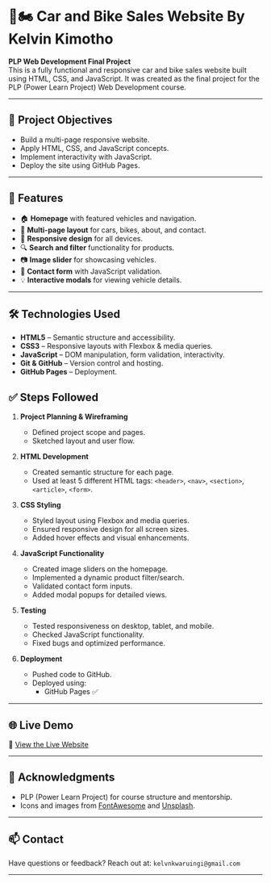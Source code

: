 # 🚗🏍️ Car and Bike Sales Website By Kelvin Kimotho

**PLP Web Development Final Project**  
This is a fully functional and responsive car and bike sales website built using HTML, CSS, and JavaScript. It was created as the final project for the PLP (Power Learn Project) Web Development course.

---

## 📌 Project Objectives

- Build a multi-page responsive website.
- Apply HTML, CSS, and JavaScript concepts.
- Implement interactivity with JavaScript.
- Deploy the site using GitHub Pages.

---

## 🚀 Features

- 🏠 **Homepage** with featured vehicles and navigation.
- 📄 **Multi-page layout** for cars, bikes, about, and contact.
- 📱 **Responsive design** for all devices.
- 🔍 **Search and filter** functionality for products.
- 📷 **Image slider** for showcasing vehicles.
- 📝 **Contact form** with JavaScript validation.
- 💡 **Interactive modals** for viewing vehicle details.

---

## 🛠️ Technologies Used

- **HTML5** – Semantic structure and accessibility.
- **CSS3** – Responsive layouts with Flexbox & media queries.
- **JavaScript** – DOM manipulation, form validation, interactivity.
- **Git & GitHub** – Version control and hosting.
- **GitHub Pages** – Deployment.

## ✅ Steps Followed

1. **Project Planning & Wireframing**
   - Defined project scope and pages.
   - Sketched layout and user flow.

2. **HTML Development**
   - Created semantic structure for each page.
   - Used at least 5 different HTML tags: `<header>`, `<nav>`, `<section>`, `<article>`, `<form>`.

3. **CSS Styling**
   - Styled layout using Flexbox and media queries.
   - Ensured responsive design for all screen sizes.
   - Added hover effects and visual enhancements.

4. **JavaScript Functionality**
   - Created image sliders on the homepage.
   - Implemented a dynamic product filter/search.
   - Validated contact form inputs.
   - Added modal popups for detailed views.

5. **Testing**
   - Tested responsiveness on desktop, tablet, and mobile.
   - Checked JavaScript functionality.
   - Fixed bugs and optimized performance.

6. **Deployment**
   - Pushed code to GitHub.
   - Deployed using:
     - GitHub Pages ✅

---

## 🌐 Live Demo

🔗 [View the Live Website](https://kelvinkimotho.github.io/Car-Bike-Sales/)  

---

## 🙌 Acknowledgments

- PLP (Power Learn Project) for course structure and mentorship.
- Icons and images from [FontAwesome](https://fontawesome.com/) and [Unsplash](https://unsplash.com/).

---

## 📫 Contact

Have questions or feedback? Reach out at: `kelvnkwaruingi@gmail.com`

---

